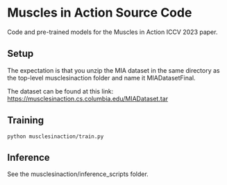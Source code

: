 # Muscles in Action Source Code

Code and pre-trained models for the Muscles in Action ICCV 2023 paper. 

## Setup

The expectation is that you unzip the MIA dataset in the same directory as the top-level musclesinaction folder and name it MIADatasetFinal.

The dataset can be found at this link: https://musclesinaction.cs.columbia.edu/MIADataset.tar

## Training 

```commandline
python musclesinaction/train.py
```

## Inference

See the musclesinaction/inference_scripts folder. 
